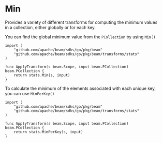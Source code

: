 # Min

Provides a variety of different transforms for computing the minimum values in a collection, either globally or for each key.

You can find the global minimum value from the ```PCollection``` by using ```Min()```

```
import (
	"github.com/apache/beam/sdks/go/pkg/beam"
	"github.com/apache/beam/sdks/go/pkg/beam/transforms/stats"
)

func ApplyTransform(s beam.Scope, input beam.PCollection) beam.PCollection {
	return stats.Min(s, input)
}
```

To calculate the minimum of the elements associated with each unique key, you can use ```MinPerKey()```

```
import (
	"github.com/apache/beam/sdks/go/pkg/beam"
	"github.com/apache/beam/sdks/go/pkg/beam/transforms/stats"
)

func ApplyTransform(s beam.Scope, input beam.PCollection) beam.PCollection {
	return stats.MinPerKey(s, input)
}
```
